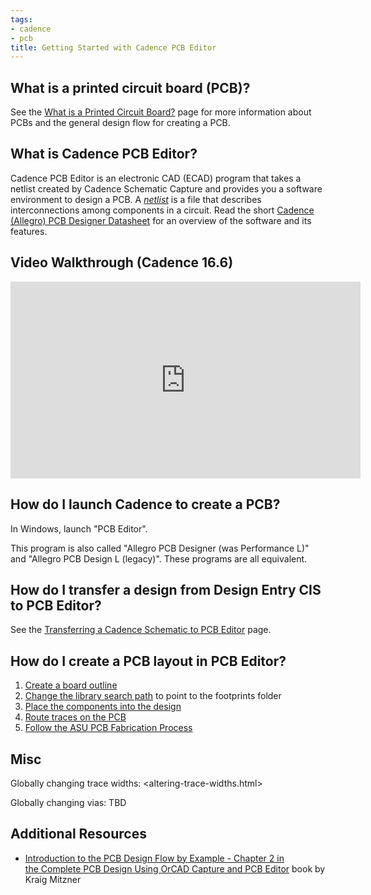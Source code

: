 ```yaml
---
tags:
- cadence
- pcb
title: Getting Started with Cadence PCB Editor
---
```


## What is a printed circuit board (PCB)?

See the [What is a Printed Circuit Board?](/what-is-a-printed-circuit-board/) page for more information about PCBs and the general design flow for creating a PCB.

## What is Cadence PCB Editor?

Cadence PCB Editor is an electronic CAD (ECAD) program that takes a netlist created by Cadence Schematic Capture and provides you a software environment to design a PCB. A *[netlist](https://en.wikipedia.org/wiki/Netlist)* is a file that describes interconnections among components in a circuit. Read the short [Cadence (Allegro) PCB Designer Datasheet](https://www.cadence.com/content/cadence-www/global/en_US/home/tools/pcb-design-and-analysis/pcb-layout/allegro-pcb-designer.html) for an overview of the software and its features.

## Video Walkthrough (Cadence 16.6)

<iframe width="560" height="315" src="https://www.youtube.com/embed/tRAkY6g5NWk" title="YouTube video player" frameborder="0" allow="accelerometer; autoplay; clipboard-write; encrypted-media; gyroscope; picture-in-picture" allowfullscreen></iframe>

## How do I launch Cadence to create a PCB?

In Windows, launch "PCB Editor".

This program is also called "Allegro PCB Designer (was Performance L)" and "Allegro PCB Design L (legacy)". These programs are all equivalent.

## How do I transfer a design from Design Entry CIS to PCB Editor?

See the [Transferring a Cadence Schematic to PCB Editor](/transferring-a-cadence-schematic-to-pcb-editor/) page.

## How do I create a PCB layout in PCB Editor?

1.  [Create a board outline](/creating-a-board-outline-in-cadence-pcb-editor/)
2.  [Change the library search path](/changing-the-default-via-padstack-in-cadence-pcb-editor/) to point to the footprints folder
3.  [Place the components into the design](/placing-and-moving-components-in-cadence-pcb-editor/)
4.  [Route traces on the PCB](/manual-routing-in-cadence-pcb-editor/)
5.  [Follow the ASU PCB Fabrication Process](/asu-pcb-fabrication-process/)

## Misc

Globally changing trace widths: <altering-trace-widths.html>

Globally changing vias: TBD


## Additional Resources

-   [Introduction to the PCB Design Flow by Example - Chapter 2 in the Complete PCB Design Using OrCAD Capture and PCB Editor](http://search.ebscohost.com.ezproxy1.lib.asu.edu/login.aspx?direct=true&db=nlebk&AN=249296&site=ehost-live&ebv=EB&ppid=pp_v) book by Kraig Mitzner
